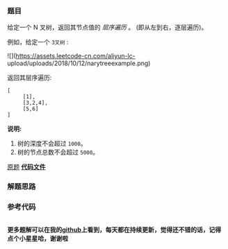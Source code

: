 ### 题目
给定一个 N 叉树，返回其节点值的 _层序遍历_ 。 (即从左到右，逐层遍历)。

例如，给定一个 `3叉树` :



![](https://assets.leetcode-cn.com/aliyun-lc-
upload/uploads/2018/10/12/narytreeexample.png)



返回其层序遍历:

    
    
    [
         [1],
         [3,2,4],
         [5,6]
    ]
    



**说明:**

  1. 树的深度不会超过 `1000`。
  2. 树的节点总数不会超过 `5000`。

[原题](https://leetcode-cn.com/problems/n-ary-tree-level-order-traversal/)    **[代码文件]()**


### 解题思路




### 参考代码

```go


```




**更多题解可以在我的[github](https://github.com/LZH139/leetcode_Go)上看到，每天都在持续更新，觉得还不错的话，记得点个小星星哈，谢谢啦**
